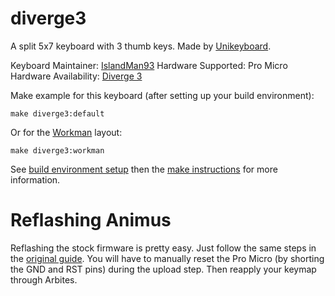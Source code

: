 # diverge3

A split 5x7 keyboard with 3 thumb keys. Made by [Unikeyboard](https://unikeyboard.io).

Keyboard Maintainer: [IslandMan93](https://github.com/islandman93)
Hardware Supported: Pro Micro
Hardware Availability: [Diverge 3](https://unikeyboard.io/product/diverge/)

Make example for this keyboard (after setting up your build environment):

    make diverge3:default

Or for the [Workman](https://github.com/ojbucao/workman) layout:

    make diverge3:workman

See [build environment setup](https://docs.qmk.fm/build_environment_setup.html) then the [make instructions](https://docs.qmk.fm/make_instructions.html) for more information.

# Reflashing Animus
Reflashing the stock firmware is pretty easy. Just follow the same steps in the [original guide](https://imgur.com/a/8UapN). You will have to manually reset the Pro Micro (by shorting the GND and RST pins) during the upload step. Then reapply your keymap through Arbites.